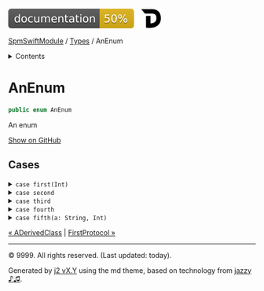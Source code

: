 <!--
Bebop simple MD theme
Copyright 2020 J2 Authors
Licensed under MIT (https://github.com/johnfairh/J2/blob/master/LICENSE)
-->
![50%](../badge.svg)
[![Open in Dash](../img/dash.svg)](https%3A%2F%2Fwww%2Egoogle%2Ecom%2F)


[SpmSwiftModule](../index.md)
 / [Types](../types.md?swift) / AnEnum


<details>
<summary>Contents</summary>


[Types](../types.md?swift)

  * [ABaseClass](../types/abaseclass.md?swift)


  * [ADerivedClass](../types/aderivedclass.md?swift)


  * AnEnum


  * [FirstProtocol](../types/firstprotocol1.md?swift)


  * [GenericBase](../types/genericbase.md?swift)


  * [Nop](../types/nop.md?swift)


  * [PropertyWrapperClient](../types/propertywrapperclient.md?swift)


  * [SecondProtocol](../types/secondprotocol.md?swift)


  * [SpmSwiftModule](../types/spmswiftmodule.md?swift)

    * [Nested1](../types/spmswiftmodule/nested1.md?swift)

    * [Nested2](../types/spmswiftmodule.md?swift#nested2)


  * [T](../types.md?swift#t1)



[Functions](../functions.md?swift)

  * [deprecatedFunction(callback:)](../functions.md?swift#deprecatedfunctioncallback)


  * [functionA(arg1:_:arg3:)](../functions.md?swift#functionaarg1_arg3)



[Operators](../operators.md?swift)

  * [+(T, T)](../operators.md?swift#t-t)



[Extensions](../extensions.md?swift)

  * [Collection](../extensions/collection.md?swift)


  * [String.Element](../extensions/stringelement.md?swift)





</details>

# AnEnum



``` swift
public enum AnEnum
```










An enum











[Show on GitHub](https://www.bbc.co.uk//Sources/SpmSwiftModule/SpmSwiftModule.swift#L24-L33)



## Cases









<details>
<summary><code>case first(Int)</code></summary>








First case






#### Declaration

``` swift
case first(Int)
```










 [Show on GitHub](https://www.bbc.co.uk//Sources/SpmSwiftModule/SpmSwiftModule.swift#L26) 
</details>









<details>
<summary><code>case second</code></summary>








Second case






#### Declaration

``` swift
case second
```










 [Show on GitHub](https://www.bbc.co.uk//Sources/SpmSwiftModule/SpmSwiftModule.swift#L28) 
</details>









<details>
<summary><code>case third</code></summary>








Third & Fourth cases - [`second`](../types/anenum.md#second)






#### Declaration

``` swift
case third
```










 [Show on GitHub](https://www.bbc.co.uk//Sources/SpmSwiftModule/SpmSwiftModule.swift#L30) 
</details>









<details>
<summary><code>case fourth</code></summary>








Third & Fourth cases - [`second`](../types/anenum.md#second)






#### Declaration

``` swift
case fourth
```










 [Show on GitHub](https://www.bbc.co.uk//Sources/SpmSwiftModule/SpmSwiftModule.swift#L30) 
</details>









<details>
<summary><code>case fifth(a: String, Int)</code></summary>








Fifth case






#### Declaration

``` swift
case fifth(a: String, _: Int)
```










 [Show on GitHub](https://www.bbc.co.uk//Sources/SpmSwiftModule/SpmSwiftModule.swift#L32) 
</details>





[&laquo; ADerivedClass](../types/aderivedclass.md?swift) | [FirstProtocol &raquo;](../types/firstprotocol1.md?swift)


-----
&copy; 9999. All rights reserved. (Last updated: today).


Generated by [j2 vX.Y](https://github.com/johnfairh/j2)
using the md theme, based on technology from
[jazzy ♪♫](https://github.com/realm/jazzy).


